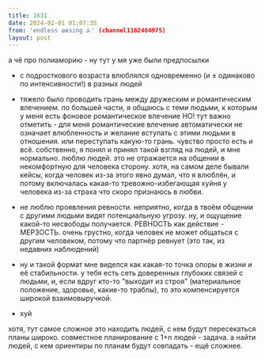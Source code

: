 ```yaml
---
title: 1631
date: 2024-02-01 01:07:35
from: 'endless шизing ⍼' (channel1162404975)
layout: post
---
```


а чё про полиаморию - ну тут у мя уже были предпосылки

- с подросткового возраста влюблялся одновременно (и ± одинаково по интенсивности!) в разных людей

- тяжело было проводить грань между дружеским и романтическим влечением. по большей части, я общаюсь с теми людьми, к которым у меня есть фоновое романтическое влечение
НО! тут важно отметить - для меня романтические влечение автоматически не означает влюбленность и желание вступать с этими людьми в отношения. или переступать какую-то грань. чувство просто есть и всё.
собственно, я понял и принял такой взгляд на людей, и мне нормально. люблю людей. это не отражается на общении в некомфортную для человека сторону.
хотя, на самом деле бывали кейсы, когда человек из-за этого явно думал, что я влюблён, и потому включалась какая-то тревожно-избегающая хуйня у человека из-за страха что скоро признаюсь в любви.

- не люблю проявления ревности. неприятно, когда в твоём общении с другими людьми видят потенциальную угрозу.
ну, и ощущение какой-то несвободы получается.
РЕВНОСТЬ как действие - МЕРЗОСТЬ. очень грустно, когда человек не может общаться с другим человеком, потому что партнёр ревнует
(это так, из недавних наблюдений)

- ну и такой формат мне виделся как какая-то точка опоры в жизни и её стабильности. у тебя есть сеть доверенных глубоких связей с людьми, и, если вдруг кто-то "выходит из строя" (материальное положение, здоровье, какие-то траблы), то это компенсируется широкой взаимовыручкой.

- хуй


хотя, тут самое сложное это находить людей, с кем будут пересекаться планы широко. совместное планирование с 1+n людей - задача. а найти людей, с кем ориентиры по планам будут совпадать - ещё сложнее.

